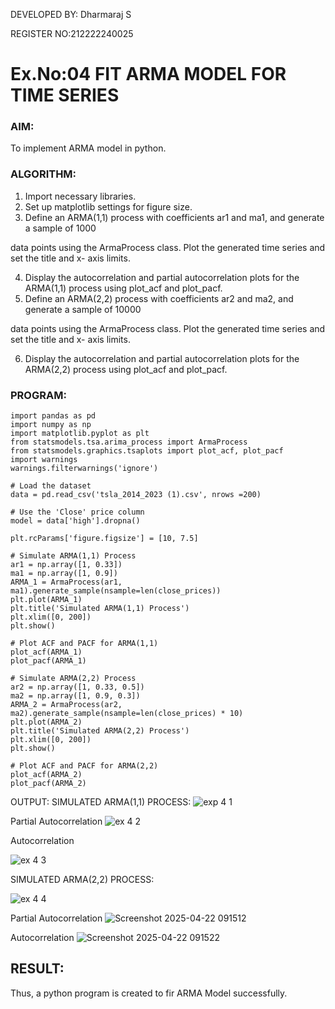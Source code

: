 DEVELOPED BY: Dharmaraj S

REGISTER NO:212222240025

# Ex.No:04   FIT ARMA MODEL FOR TIME SERIES



### AIM:
To implement ARMA model in python.
### ALGORITHM:
1. Import necessary libraries.
2. Set up matplotlib settings for figure size.
3. Define an ARMA(1,1) process with coefficients ar1 and ma1, and generate a sample of 1000

data points using the ArmaProcess class. Plot the generated time series and set the title and x-
axis limits.

4. Display the autocorrelation and partial autocorrelation plots for the ARMA(1,1) process using
plot_acf and plot_pacf.
5. Define an ARMA(2,2) process with coefficients ar2 and ma2, and generate a sample of 10000

data points using the ArmaProcess class. Plot the generated time series and set the title and x-
axis limits.

6. Display the autocorrelation and partial autocorrelation plots for the ARMA(2,2) process using
plot_acf and plot_pacf.
### PROGRAM:
```
import pandas as pd
import numpy as np
import matplotlib.pyplot as plt
from statsmodels.tsa.arima_process import ArmaProcess
from statsmodels.graphics.tsaplots import plot_acf, plot_pacf
import warnings
warnings.filterwarnings('ignore')

# Load the dataset
data = pd.read_csv('tsla_2014_2023 (1).csv', nrows =200)

# Use the 'Close' price column
model = data['high'].dropna()

plt.rcParams['figure.figsize'] = [10, 7.5]

# Simulate ARMA(1,1) Process
ar1 = np.array([1, 0.33])
ma1 = np.array([1, 0.9])
ARMA_1 = ArmaProcess(ar1, ma1).generate_sample(nsample=len(close_prices))
plt.plot(ARMA_1)
plt.title('Simulated ARMA(1,1) Process')
plt.xlim([0, 200])
plt.show()

# Plot ACF and PACF for ARMA(1,1)
plot_acf(ARMA_1)
plot_pacf(ARMA_1)

# Simulate ARMA(2,2) Process
ar2 = np.array([1, 0.33, 0.5])
ma2 = np.array([1, 0.9, 0.3])
ARMA_2 = ArmaProcess(ar2, ma2).generate_sample(nsample=len(close_prices) * 10)
plt.plot(ARMA_2)
plt.title('Simulated ARMA(2,2) Process')
plt.xlim([0, 200])
plt.show()

# Plot ACF and PACF for ARMA(2,2)
plot_acf(ARMA_2)
plot_pacf(ARMA_2)

```
OUTPUT:
SIMULATED ARMA(1,1) PROCESS:
![exp 4 1](https://github.com/user-attachments/assets/da5602ec-3209-487a-b97d-e2cbe6b39c1e)



Partial Autocorrelation
![ex 4 2](https://github.com/user-attachments/assets/a0666d1f-a1ad-43b4-8a83-51cf2bd60cbc)


Autocorrelation

![ex 4 3](https://github.com/user-attachments/assets/2f1768c9-dc41-44fc-b58c-124d5cfea654)


SIMULATED ARMA(2,2) PROCESS:

![ex 4 4](https://github.com/user-attachments/assets/d1f7059f-ce86-4600-bc24-6c33acadf3ef)

Partial Autocorrelation
![Screenshot 2025-04-22 091512](https://github.com/user-attachments/assets/f36ff53f-bff1-4315-a3a0-fa958a66ae77)



Autocorrelation
![Screenshot 2025-04-22 091522](https://github.com/user-attachments/assets/3af2a757-6a1e-400c-aa75-364f1a38f2fd)


## RESULT:
Thus, a python program is created to fir ARMA Model successfully.
